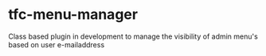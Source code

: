 # tfc-menu-manager
Class based plugin in development to manage the visibility of admin menu's based on user e-mailaddress
